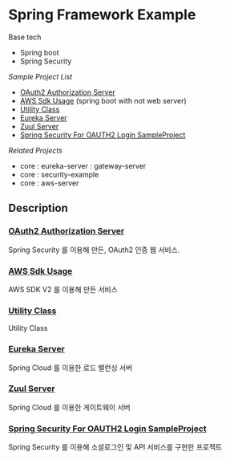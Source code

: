# Spring Framework Example

Base tech

- Spring boot
- Spring Security

_Sample Project List_

- [OAuth2 Authorization Server](./auth-server)
- [AWS Sdk Usage](./aws-service) (spring boot with not web server)
- [Utility Class](./core)
- [Eureka Server](./eureka-server)
- [Zuul Server](./gateway-server)
- [Spring Security For OAUTH2 Login SampleProject](./security-example)

_Related Projects_

- core : eureka-server : gateway-server
- core : security-example
- core : aws-server

## Description

### [OAuth2 Authorization Server](./auth-server)

Spring Security 를 이용해 만든, OAuth2 인증 웹 서비스.

### [AWS Sdk Usage](./aws-service)

AWS SDK V2 를 이용해 만든 서비스

### [Utility Class](./core)

Utility Class

### [Eureka Server](./eureka-server)

Spring Cloud 를 이용한 로드 밸런싱 서버

### [Zuul Server](./gateway-server)

Spring Cloud 를 이용한 게이트웨이 서버

### [Spring Security For OAUTH2 Login SampleProject](./security-example)

Spring Security 를 이용해 소셜로그인 및 API 서비스를 구현한 프로젝트
